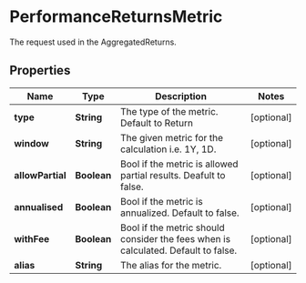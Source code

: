 

# PerformanceReturnsMetric

The request used in the AggregatedReturns.

## Properties

Name | Type | Description | Notes
------------ | ------------- | ------------- | -------------
**type** | **String** | The type of the metric. Default to Return |  [optional]
**window** | **String** | The given metric for the calculation i.e. 1Y, 1D. |  [optional]
**allowPartial** | **Boolean** | Bool if the metric is allowed partial results. Deafult to false. |  [optional]
**annualised** | **Boolean** | Bool if the metric is annualized. Default to false. |  [optional]
**withFee** | **Boolean** | Bool if the metric should consider the fees when is calculated. Default to false. |  [optional]
**alias** | **String** | The alias for the metric. |  [optional]



